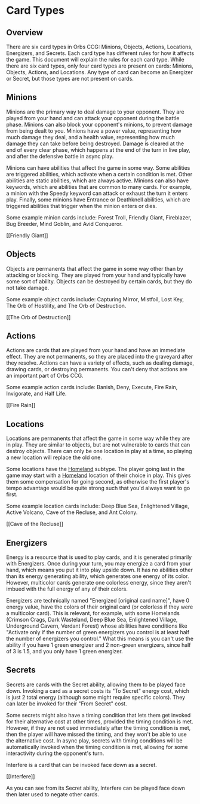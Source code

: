 # Card Types

[//]: # 'Comment on card parts'

## Overview

There are six card types in Orbs CCG: Minions, Objects, Actions, Locations, Energizers, and Secrets. Each card type has different rules for how it affects the game. This document will explain the rules for each card type. While there are six card types, only four card types are present on cards: Minions, Objects, Actions, and Locations. Any type of card can become an Energizer or Secret, but those types are not present on cards.

## Minions

Minions are the primary way to deal damage to your opponent. They are played from your hand and can attack your opponent during the battle phase. Minions can also block your opponent's minions, to prevent damage from being dealt to you. Minions have a power value, representing how much damage they deal, and a health value, representing how much damage they can take before being destroyed. Damage is cleared at the end of every clear phase, which happens at the end of the turn in live play, and after the defensive battle in async play.

Minions can have abilities that affect the game in some way. Some abilities are triggered abilities, which activate when a certain condition is met. Other abilities are static abilities, which are always active. Minions can also have keywords, which are abilities that are common to many cards. For example, a minion with the Speedy keyword can attack or exhaust the turn it enters play. Finally, some minions have Entrance or Deathknell abilities, which are triggered abilities that trigger when the minion enters or dies.

Some example minion cards include: Forest Troll, Friendly Giant, Fireblazer, Bug Breeder, Mind Goblin, and Avid Conqueror.

[[Friendly Giant]]

## Objects

Objects are permanents that affect the game in some way other than by attacking or blocking. They are played from your hand and typically have some sort of ability. Objects can be destroyed by certain cards, but they do not take damage.

Some example object cards include: Capturing Mirror, Mistfoil, Lost Key, The Orb of Hostility, and The Orb of Destruction.

[[The Orb of Destruction]]

## Actions

Actions are cards that are played from your hand and have an immediate effect. They are not permanents, so they are placed into the graveyard after they resolve. Actions can have a variety of effects, such as dealing damage, drawing cards, or destroying permanents. You can't deny that actions are an important part of Orbs CCG.

Some example action cards include: Banish, Deny, Execute, Fire Rain, Invigorate, and Half Life.

[[Fire Rain]]

## Locations

Locations are permanents that affect the game in some way while they are in play. They are similar to objects, but are not vulnerable to cards that can destroy objects. There can only be one location in play at a time, so playing a new location will replace the old one.

Some locations have the [Homeland](../rules/locations.md#homeland) subtype. The player going last in the game may start with a [Homeland](../rules/locations.md#homeland) location of their choice in play. This gives them some compensation for going second, as otherwise the first player's tempo advantage would be quite strong such that you'd always want to go first.

Some example location cards include: Deep Blue Sea, Enlightened Village, Active Volcano, Cave of the Recluse, and Ant Colony.

[[Cave of the Recluse]]

## Energizers

Energy is a resource that is used to play cards, and it is generated primarily with Energizers. Once during your turn, you may energize a card from your hand, which means you put it into play upside down. It has no abilities other than its energy generating ability, which generates one energy of its color. However, multicolor cards generate one colorless energy, since they aren't imbued with the full energy of any of their colors.

Energizers are technically named "Energized [original card name]", have 0 energy value, have the colors of their original card (or colorless if they were a multicolor card). This is relevant, for example, with some Homelands (Crimson Crags, Dark Wasteland, Deep Blue Sea, Enlightened Village, Underground Cavern, Verdant Forest) whose abilities have conditions like "Activate only if the number of green energizers you control is at least half the number of energizers you control." What this means is you can't use the ability if you have 1 green energizer and 2 non-green energizers, since half of 3 is 1.5, and you only have 1 green energizer.

## Secrets

Secrets are cards with the Secret ability, allowing them to be played face down. Invoking a card as a secret costs its "To Secret" energy cost, which is just 2 total energy (although some might require specific colors). They can later be invoked for their "From Secret" cost.

Some secrets might also have a timing condition that lets them get invoked for their alternative cost at other times, provided the timing condition is met. However, if they are not used immediately after the timing condition is met, then the player will have missed the timing, and they won't be able to use the alternative cost. In async play, secrets with timing conditions will be automatically invoked when the timing condition is met, allowing for some interactivity during the opponent's turn.

Interfere is a card that can be invoked face down as a secret.

[[Interfere]]

As you can see from its Secret ability, Interfere can be played face down then later used to negate other cards.
